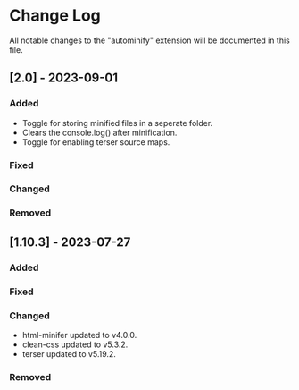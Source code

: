 # Change Log

All notable changes to the "autominify" extension will be documented in this file.

## [2.0] - 2023-09-01

### Added

- Toggle for storing minified files in a seperate folder.
- Clears the console.log() after minification.
- Toggle for enabling terser source maps.

### Fixed

### Changed

### Removed


## [1.10.3] - 2023-07-27

### Added

### Fixed

### Changed

- html-minifer updated to v4.0.0.
- clean-css updated to v5.3.2.
- terser updated to v5.19.2.

### Removed




